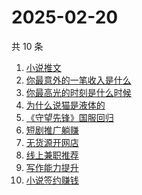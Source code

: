# 2025-02-20

共 10 条

<!-- BEGIN ZHIHUSEARCH -->
<!-- 最后更新时间 Thu Feb 20 2025 04:08:47 GMT+0800 (China Standard Time) -->
1. [小说推文](https://www.zhihu.com/search?q=小说推文)
1. [你最意外的一笔收入是什么](https://www.zhihu.com/search?q=你最意外的一笔收入是什么)
1. [你最高光的时刻是什么时候](https://www.zhihu.com/search?q=你最高光的时刻是什么时候)
1. [为什么说猫是液体的](https://www.zhihu.com/search?q=为什么说猫是液体的)
1. [《守望先锋》国服回归](https://www.zhihu.com/search?q=《守望先锋》国服回归)
1. [短剧推广躺赚](https://www.zhihu.com/search?q=短剧推广躺赚)
1. [无货源开网店](https://www.zhihu.com/search?q=无货源开网店)
1. [线上兼职推荐](https://www.zhihu.com/search?q=线上兼职推荐)
1. [写作能力提升](https://www.zhihu.com/search?q=写作能力提升)
1. [小说签约赚钱](https://www.zhihu.com/search?q=小说签约赚钱)
<!-- END ZHIHUSEARCH -->
